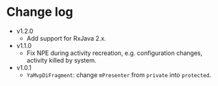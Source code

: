 # Change log

+ v1.2.0
  - Add support for RxJava 2.x.
+ v1.1.0
  - Fix NPE during activity recreation, e.g. configuration changes, activity killed by system.
+ v1.0.1
  - `YaMvpDiFragment`: change `mPresenter` from `private` into `protected`.

